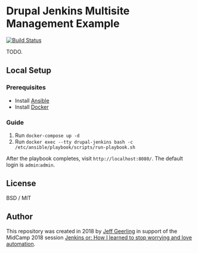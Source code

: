 # Drupal Jenkins Multisite Management Example

[![Build Status](https://travis-ci.org/geerlingguy/drupal-jenkins-multisite.svg?branch=master)](https://travis-ci.org/geerlingguy/drupal-jenkins-multisite)

TODO.

## Local Setup

### Prerequisites

  - Install [Ansible](http://docs.ansible.com/ansible/latest/intro_installation.html)
  - Install [Docker](https://docs.docker.com/install/)

### Guide

  1. Run `docker-compose up -d`
  2. Run `docker exec --tty drupal-jenkins bash -c /etc/ansible/playbook/scripts/run-playbook.sh`

After the playbook completes, visit `http://localhost:8080/`. The default login is `admin`:`admin`.

## License

BSD / MIT

## Author

This repository was created in 2018 by [Jeff Geerling](https://www.jeffgeerling.com) in support of the MidCamp 2018 session [Jenkins or: How I learned to stop worrying and love automation](https://www.midcamp.org/topic/jenkins-or-how-i-learned-stop-worrying-and-love-automation).
